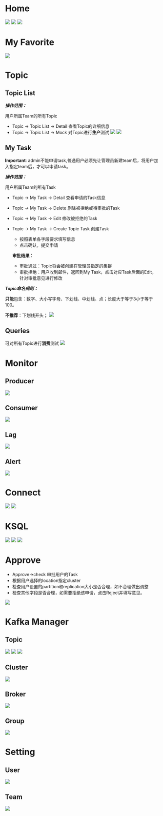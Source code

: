 # Home
![](../docs/images/home.png)
![](../docs/images/summary.png)
![](../docs/images/cluster_monitor.png)
# My Favorite
![](../docs/images/my_favorite.png)
# Topic
## Topic List

***操作范围：*** 

用户所属Team的所有Topic

- Topic -> Topic List -> Detail  查看Topic的详细信息
- Topic -> Topic List -> Mock 对Topic进行**生产**测试
![](../docs/images/topic_topiclist.png)
![](../docs/images/topic_mock.png)
## My Task

**Important**: admin不能申请task,普通用户必须先让管理员新建team后，将用户加入指定team后，才可以申请task。

***操作范围：*** 

用户所属Team的所有Task

- Topic -> My Task -> Detail             查看申请的Task信息
- Topic -> My Task -> Delete             删除被拒绝或待审批的Task
- Topic -> My Task -> Edit               修改被拒绝的Task
- Topic -> My Task ->  Create Topic Task 创建Task
   - 按照表单各字段要求填写信息
   - 点击确认，提交申请
 
   **审批结果：**
 
   - 审批通过：Topic将会被创建在管理员指定的集群
   - 审批拒绝：用户收到邮件，返回到My Task，点击对应Task后面的Edit，针对审批意见进行修改

***Topic命名规则：*** 

**只能**包含：数字、大小写字母、下划线、中划线、点；长度大于等于3小于等于100。

**不推荐**：下划线开头；
![](../docs/images/topic_task.png)
## Queries

可对所有Topic进行**消费**测试
![](../docs/images/topic_queries.png)

# Monitor

## Producer
![](../docs/images/monitor_producer.png)
## Consumer
![](../docs/images/monitor_consumer.png)
## Lag
![](../docs/images/monitor_lag.png)
## Alert
![](../docs/images/monitor_alert.png)
# Connect
![](../docs/images/connect1.png)
![](../docs/images/connect2.png)
# KSQL
![](../docs/images/ksql_main.png)
![](../docs/images/ksql_console.png)
![](../docs/images/ksql_streams.png)
# Approve

- Approve->check 审批用户的Task
- 根据用户选择的location指定cluster
- 检查用户设置的partition和replication大小是否合理，如不合理做出调整
- 检查其他字段是否合理，如需要拒绝该申请，点击Reject并填写意见。

![](../docs/images/approve.png)
# Kafka Manager
## Topic
![](../docs/images/kafkamanager_topic.png)
![](../docs/images/kafkamanager_topic_detail.png)
![](../docs/images/kafkamanager_topic_detail2.png)
## Cluster
![](../docs/images/kafkamanager_clusterpng.png)
## Broker
![](../docs/images/kafkamanager_broker.png)
## Group
![](../docs/images/kafkamanager_group.png)
# Setting
## User
![](../docs/images/setting_user.png)
## Team
![](../docs/images/setting_team.png)